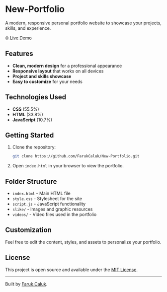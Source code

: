 # New-Portfolio

A modern, responsive personal portfolio website to showcase your projects, skills, and experience.

[🌐 Live Demo](https://farukcaluk.github.io/New-Portfolio/)

## Features

- **Clean, modern design** for a professional appearance
- **Responsive layout** that works on all devices
- **Project and skills showcase**
- **Easy to customize** for your needs

## Technologies Used

- **CSS** (55.5%)
- **HTML** (33.8%)
- **JavaScript** (10.7%)

## Getting Started

1. Clone the repository:
   ```bash
   git clone https://github.com/FarukCaluk/New-Portfolio.git
   ```
2. Open `index.html` in your browser to view the portfolio.

## Folder Structure

- `index.html` - Main HTML file
- `style.css` - Stylesheet for the site
- `script.js` - JavaScript functionality
- `slike/` - Images and graphic resources
- `videos/` - Video files used in the portfolio

## Customization

Feel free to edit the content, styles, and assets to personalize your portfolio.

## License

This project is open source and available under the [MIT License](LICENSE).

---

Built by [Faruk Caluk](https://github.com/FarukCaluk).
